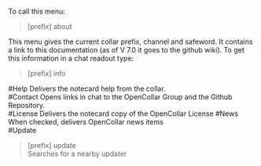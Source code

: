 To call this menu:
> [prefix] about  

This menu gives the current collar prefix, channel and safeword.  It contains a link to this documentation (as of V 7.0 it goes to the github wiki). To get this information in a chat readout type:  
> [prefix] info  

#Help
Delivers the notecard help from the collar.  
#Contact
Opens links in chat to the OpenCollar Group and the Github Repository.  
#License
Delivers the notecard copy of the OpenCollar License
#News
When checked, delivers OpenCollar news items  
#Update  
> [prefix] update  
Searches for a nearby updater

